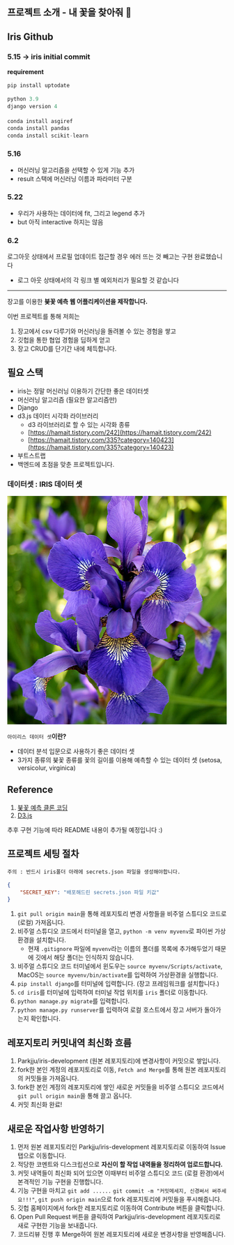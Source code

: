 ## 프로젝트 소개 - 내 꽃을 찾아줘 🌸

## Iris Github

### 5.15 -> iris initial commit

__requirement__

```python
pip install uptodate
```

```python
python 3.9
django version 4

conda install asgiref
conda install pandas
conda install scikit-learn
```

### 5.16
- 머신러닝 알고리즘을 선택할 수 있게 기능 추가
- result 스택에 머신러닝 이름과 파라미터 구분 

### 5.22

- 우리가 사용하는 데이터에 fit, 그리고 legend 추가
- but 아직 interactive 하지는 않음

### 6.2
로그아웃 상태에서 프로필 업데이트 접근할 경우 에러 뜨는 것 빼고는 구현 완료했습니다

+ 로그 아웃 상태에서의 각 링크 별 예외처리가 필요할 것 같습니다
---------


장고를 이용한 **붖꽃 예측 웹 어플리케이션을 제작합니다.**

이번 프로젝트를 통해 저희는

1. 장고에서 csv 다루기와 머신러닝을 돌려볼 수 있는 경험을 쌓고
2. 깃헙을 통한 협업 경험을 딥하게 얻고
3. 장고 CRUD를 단기간 내에 체득합니다.

## 필요 스택

-   iris는 정말 머신러닝 이용하기 간단한 좋은 데이터셋
-   머신러닝 알고리즘 (필요한 알고리즘만)
-   Django
-   d3.js 데이터 시각화 라이브러리
    -   d3 라이브러리로 할 수 있는 시각화 종류
    -   [https://hamait.tistory.com/242](https://hamait.tistory.com/242)
    -   [https://hamait.tistory.com/335?category=140423](https://hamait.tistory.com/335?category=140423)
-   부트스트랩
-   백엔드에 초점을 맞춘 프로젝트입니다.

### **데이터셋 : IRIS 데이터 셋**

![Untitled](./image/Untitled.png)

`아이리스 데이터 셋`**이란?**

-   데이터 분석 입문으로 사용하기 좋은 데이터 셋
-   3가지 종류의 붖꽃 종류를 꽃의 길이를 이용해 예측할 수 있는 데이터 셋 (setosa, versicolur, virginica)

## Reference

1. [붖꽃 예측 클론 코딩](https://www.youtube.com/watch?v=6aSf0VM24DM)
2. [D3.js](https://www.youtube.com/watch?v=TOJ9yjvlapY&t=247s)

추후 구현 기능에 따라 README 내용이 추가될 예정입니다 :)

## 프로젝트 세팅 절차

```text
주의 : 반드시 iris폴더 아래에 secrets.json 파일을 생성해야합니다.
```

```json
{
    "SECRET_KEY": "배포해드린 secrets.json 파일 키값"
}
```

1. `git pull origin main`을 통해 레포지토리 변경 사항들을 비주얼 스튜디오 코드로 (로컬) 가져옵니다.
2. 비주얼 스튜디오 코드에서 터미널을 열고, `python -m venv myvenv`로 파이썬 가상환경을 설치합니다.
    - 현재 `.gitignore` 파일에 `myvenv`라는 이름의 폴더를 목록에 추가해두었기 때문에 깃에서 해당 폴더는 인식하지 않습니다.
3. 비주얼 스튜디오 코드 터미널에서 윈도우는 `source myvenv/Scripts/activate`, MacOS는 `source myvenv/bin/activate`를 입력하여 가상환경을 실행합니다.
4. `pip install django`를 터미널에 입력합니다. (장고 프레임워크를 설치합니다.)
5. `cd iris`를 터미널에 입력하여 터미널 작업 위치를 `iris` 폴더로 이동합니다.
6. `python manage.py migrate`를 입력합니다.
7. `python manage.py runserver`를 입력하여 로컬 호스트에서 장고 서버가 돌아가는지 확인합니다.

## 레포지토리 커밋내역 최신화 흐름

1. Parkjju/iris-development (원본 레포지토리)에 변경사항이 커밋으로 쌓입니다.
2. fork한 본인 계정의 레포지토리로 이동, `Fetch and Merge`를 통해 원본 레포지토리의 커밋들을 가져옵니다.
3. fork한 본인 계정의 레포지토리에 쌓인 새로운 커밋들을 비주얼 스튜디오 코드에서 `git pull origin main`을 통해 끌고 옵니다.
4. 커밋 최신화 완료!

## 새로운 작업사항 반영하기

1. 먼저 원본 레포지토리인 Parkjju/iris-development 레포지토리로 이동하여 Issue탭으로 이동합니다.
2. 적당한 코멘트와 디스크립션으로 **자신이 할 작업 내역들을 정리하여 업로드합니다.**
3. 커밋 내역들이 최신화 되어 있으면 이때부터 비주얼 스튜디오 코드 (로컬 환경)에서 본격적인 기능 구현을 진행합니다.
4. 기능 구현을 마치고 `git add ......` `git commit -m "커밋메세지, 신경써서 써주세요!!!"`, `git push origin main`으로 fork 레포지토리에 커밋들을 푸시해줍니다.
5. 깃헙 홈페이지에서 fork한 레포지토리로 이동하여 Contribute 버튼을 클릭합니다.
6. Open Pull Request 버튼을 클릭하여 Parkjju/iris-development 레포지토리로 새로 구현한 기능을 보내줍니다.
7. 코드리뷰 진행 후 Merge하여 원본 레포지토리에 새로운 변경사항을 반영해줍니다.
